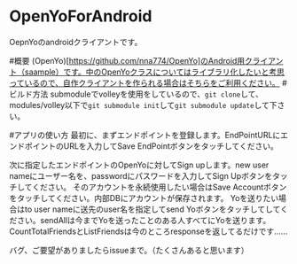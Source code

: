 OpenYoForAndroid
================

OepnYoのandroidクライアントです。

#概要
(OpenYo)[https://github.com/nna774/OpenYo]のAndroid用クライアント（saample）です。中のOpenYoクラスについてはライブラリ化したいと考思っているので、自作クライアントを作られる場合はそちらをご利用ください。
#ビルド方法
submoduleでvolleyを使用をしているので、`git clone`して、modules/volley以下で`git submodule init`して`git submodule update`して下さい。

#アプリの使い方
最初に、まずエンドポイントを登録します。EndPointURLにエンドポイントのURLを入力してSave EndPointボタンをタッチしてください。

次に指定したエンドポイントのOpenYoに対してSign upします。new user nameにユーザー名を、passwordにパスワードを入力してSign Upボタンをタッチしてください。
そのアカウントを永続使用したい場合はSave Accountボタンをタッチしてください。内部DBにアカウントが保存されます。
Yoを送りたい場合はto user nameに送先のuser名を指定してsend Yoボタンをタッチしてしてください。sendAllは今までYoを送ったことのある人すべてにYoを送ります。
CountTotalFriendsとListFriendsは今のところresponseを返してるだけです……

バグ、ご要望がありましたらissueまで。（たくさんあると思います）


